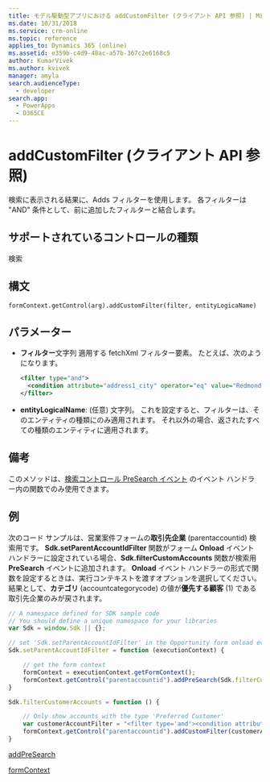 ```yaml
---
title: モデル駆動型アプリにおける addCustomFilter (クライアント API 参照) | Microsoft Docs
ms.date: 10/31/2018
ms.service: crm-online
ms.topic: reference
applies_to: Dynamics 365 (online)
ms.assetid: e359b-c4d9-48ac-a57b-367c2e6168c5
author: KumarVivek
ms.author: kvivek
manager: amyla
search.audienceType:
  - developer
search.app:
  - PowerApps
  - D365CE
---
```

# <a name="addcustomfilter-client-api-reference"></a>addCustomFilter (クライアント API 参照)



検索に表示される結果に、Adds フィルターを使用します。 各フィルターは "AND" 条件として、前に追加したフィルターと結合します。

## <a name="control-types-supported"></a>サポートされているコントロールの種類

検索

## <a name="syntax"></a>構文

`formContext.getControl(arg).addCustomFilter(filter, entityLogicaName)`

## <a name="parameters"></a>パラメーター

- **フィルター**文字列 適用する fetchXml フィルター要素。 たとえば、次のようになります。

    ```xml
    <filter type="and">
      <condition attribute="address1_city" operator="eq" value="Redmond" />
    </filter>
    ```

- **entityLogicalName**: (任意) 文字列。 これを設定すると、フィルターは、そのエンティティの種類にのみ適用されます。 それ以外の場合、返されたすべての種類のエンティティに適用されます。

## <a name="remarks"></a>備考

このメソッドは、[検索コントロール PreSearch イベント](../events/presearch.md) のイベント ハンドラー内の関数でのみ使用できます。

## <a name="example"></a>例

次のコード サンプルは、営業案件フォームの**取引先企業** (parentaccountid) 検索用です。 **Sdk.setParentAccountIdFilter** 関数がフォーム **Onload** イベント ハンドラーに設定されている場合、**Sdk.filterCustomAccounts** 関数が検索用 **PreSearch** イベントに追加されます。 **Onload** イベント ハンドラーの形式で関数を設定するときは、実行コンテキストを渡すオプションを選択してください。 結果として、**カテゴリ** (accountcategorycode) の値が**優先する顧客** (1) である取引先企業のみが戻されます。

```JavaScript
// A namespace defined for SDK sample code
// You should define a unique namespace for your libraries
var Sdk = window.Sdk || {};

// set 'Sdk.setParentAccountIdFilter' in the Opportunity form onload event handler
Sdk.setParentAccountIdFilter = function (executionContext) {

    // get the form context
    formContext = executionContext.getFormContext();
    formContext.getControl("parentaccountid").addPreSearch(Sdk.filterCustomerAccounts);
}

Sdk.filterCustomerAccounts = function () {

    // Only show accounts with the type 'Preferred Customer'
    var customerAccountFilter = "<filter type='and'><condition attribute='accountcategorycode' operator='eq' value='1'/></filter>";
    formContext.getControl("parentaccountid").addCustomFilter(customerAccountFilter, "account");
}
```
[addPreSearch](addPreSearch.md)

[formContext](../../clientapi-form-context.md)